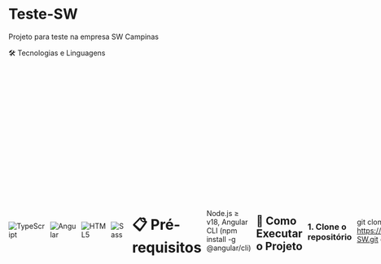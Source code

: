 # Teste-SW
Projeto para teste na empresa SW Campinas

🛠️ Tecnologias e Linguagens
<div style="display: flex; gap: 10px; align-items: center;">
<img src="https://img.shields.io/badge/TypeScript-3178C6?style=for-the-badge&logo=typescript&logoColor=white" alt="TypeScript" /> <img src="https://img.shields.io/badge/Angular-DD0031?style=for-the-badge&logo=angular&logoColor=white" alt="Angular" /> <img src="https://img.shields.io/badge/HTML5-E34F26?style=for-the-badge&logo=html5&logoColor=white" alt="HTML5" /> <img src="https://img.shields.io/badge/Sass-CC6699?style=for-the-badge&logo=sass&logoColor=white" alt="Sass" />

# 📋 Pré-requisitos
 Node.js ≥ v18,
 Angular CLI (npm install -g @angular/cli)

## 🚀 **Como Executar o Projeto**

### 1. **Clone o repositório**

git clone https://github.com/rafaelfriske/Teste-SW.git
cd Teste-SW

### 2. 📦 Instale as dependências
bash
npm install
### 3. ⚡ Inicie o servidor de desenvolvimento
bash
ng serve
👉 Acesse: http://localhost:4200

## 🔍 **Configuração Prévia (IMPORTANTE)**

Antes de fazer login, verifique a URL da API no arquivo:  
`src/environments/environment.ts`  

📌 **No meu caso específico:**  
```typescript
export const environment = {
  apiUrl: 'https://localhost:44307/api' // IIS Express padrão
};

🔗 Documentação da API: Link aqui https://github.com/rafaelfriske/api-sw/blob/main/README.md

## 🔐 Como Usar (Login de Teste)

### 📝 Credenciais de Teste
**E-mail:** `teste@teste.com`  
**Senha:** `123456`

### 🚀 Passos para Login
1. Acesse a página de login em `http://localhost:4200/login`
2. Insira as credenciais acima
3. Clique no botão **"Entrar"**

🔒 *Aviso: Estas são credenciais temporárias para testes*
.

## ✨ Funcionalidades

| 🔧 Ação          | 📋 Detalhes                                                                 |
|------------------|----------------------------------------------------------------------------|
| **Adicionar**    | Preencha título, descrição e data → Atualização automática na tabela       |
| **Editar**       | Altere status no modal (Pendente/Concluído) → Salve as alterações          |
| **Remover**      | Exclusão apenas visual (dados permanecem no BD para relatórios)   

## 🏆 Considerações Finais

### 💡 Sobre o Projeto
Este projeto demonstra **funcionalidades reais do meu dia a dia**, incluindo:
- 🪄 Modais inteligentes que carregam dados dinâmicos
- 🔄 Atualização em tempo real das tabelas
- 🎨 Utilizei a IA (DeepSeek) para fazer um design mais moderno
-> Considerações finais

- 🕒 **Desenvolvimento:** 2 dias (Sábado/Domingo)

Fico à disposição para dúvidas ou uma conversa. Obrigado pela oportunidade!

Se precisar de mais alguma ajuda ou quiser que eu revise algum trecho específico, estou aqui!

